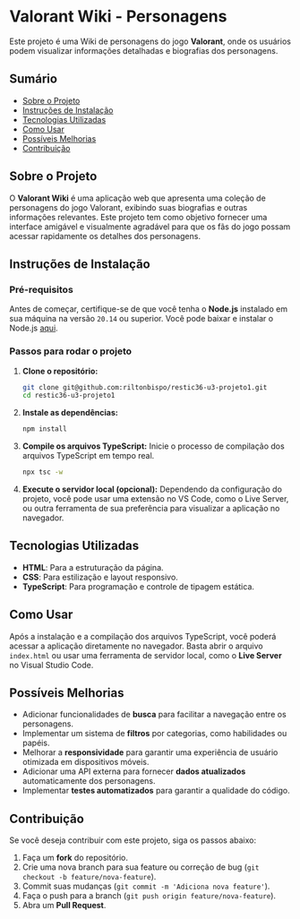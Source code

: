 # Valorant Wiki - Personagens

Este projeto é uma Wiki de personagens do jogo **Valorant**, onde os usuários podem visualizar informações detalhadas e biografias dos personagens.

## Sumário
- [Sobre o Projeto](#sobre-o-projeto)
- [Instruções de Instalação](#instruções-de-instalação)
- [Tecnologias Utilizadas](#tecnologias-utilizadas)
- [Como Usar](#como-usar)
- [Possíveis Melhorias](#possíveis-melhorias)
- [Contribuição](#contribuição)

## Sobre o Projeto
O **Valorant Wiki** é uma aplicação web que apresenta uma coleção de personagens do jogo Valorant, exibindo suas biografias e outras informações relevantes. Este projeto tem como objetivo fornecer uma interface amigável e visualmente agradável para que os fãs do jogo possam acessar rapidamente os detalhes dos personagens.

## Instruções de Instalação

### Pré-requisitos
Antes de começar, certifique-se de que você tenha o **Node.js** instalado em sua máquina na versão `20.14` ou superior. Você pode baixar e instalar o Node.js [aqui](https://nodejs.org/).

### Passos para rodar o projeto

1. **Clone o repositório:**
   ```bash
   git clone git@github.com:riltonbispo/restic36-u3-projeto1.git
   cd restic36-u3-projeto1
   ```

2. **Instale as dependências:**
   ```bash
   npm install
   ```

3. **Compile os arquivos TypeScript:**
   Inicie o processo de compilação dos arquivos TypeScript em tempo real.
   ```bash
   npx tsc -w
   ```

4. **Execute o servidor local (opcional):**
   Dependendo da configuração do projeto, você pode usar uma extensão no VS Code, como o Live Server, ou outra ferramenta de sua preferência para visualizar a aplicação no navegador.

## Tecnologias Utilizadas
- **HTML**: Para a estruturação da página.
- **CSS**: Para estilização e layout responsivo.
- **TypeScript**: Para programação e controle de tipagem estática.

## Como Usar
Após a instalação e a compilação dos arquivos TypeScript, você poderá acessar a aplicação diretamente no navegador. Basta abrir o arquivo `index.html` ou usar uma ferramenta de servidor local, como o **Live Server** no Visual Studio Code.

## Possíveis Melhorias
- Adicionar funcionalidades de **busca** para facilitar a navegação entre os personagens.
- Implementar um sistema de **filtros** por categorias, como habilidades ou papéis.
- Melhorar a **responsividade** para garantir uma experiência de usuário otimizada em dispositivos móveis.
- Adicionar uma API externa para fornecer **dados atualizados** automaticamente dos personagens.
- Implementar **testes automatizados** para garantir a qualidade do código.

## Contribuição
Se você deseja contribuir com este projeto, siga os passos abaixo:

1. Faça um **fork** do repositório.
2. Crie uma nova branch para sua feature ou correção de bug (`git checkout -b feature/nova-feature`).
3. Commit suas mudanças (`git commit -m 'Adiciona nova feature'`).
4. Faça o push para a branch (`git push origin feature/nova-feature`).
5. Abra um **Pull Request**.
